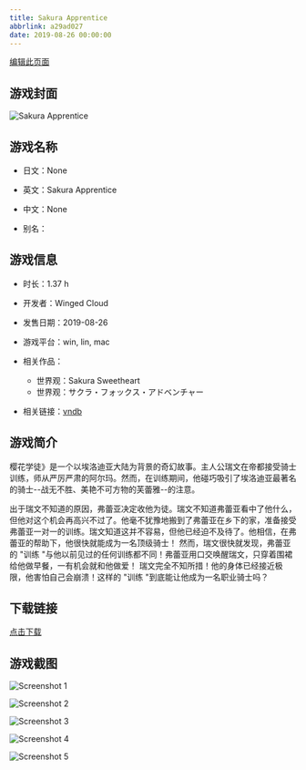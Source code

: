 ```yaml
---
title: Sakura Apprentice
abbrlink: a29ad027
date: 2019-08-26 00:00:00
---
```

[编辑此页面](https://github.com/ACG-3/ADV3-source/blob/main/source/_posts/games/Sakura%20Apprentice.md)

## 游戏封面

![Sakura Apprentice](https://pan.timero.xyz/d/onedrive/img_lib_001/Sakura%20Apprentice_cover.avif)


## 游戏名称

- 日文：None
- 英文：Sakura Apprentice
- 中文：None

- 别名：


## 游戏信息

- 时长：1.37 h
- 开发者：Winged Cloud
- 发售日期：2019-08-26
- 游戏平台：win, lin, mac
- 相关作品：
   - 世界观：Sakura Sweetheart
   - 世界观：サクラ・フォックス・アドベンチャー

- 相关链接：[vndb](https://vndb.org/v26498)


## 游戏简介

樱花学徒》是一个以埃洛迪亚大陆为背景的奇幻故事。主人公瑞文在帝都接受骑士训练，师从严厉严肃的阿尔玛。然而，在训练期间，他碰巧吸引了埃洛迪亚最著名的骑士--战无不胜、美艳不可方物的芙蕾雅--的注意。

出于瑞文不知道的原因，弗蕾亚决定收他为徒。瑞文不知道弗蕾亚看中了他什么，但他对这个机会再高兴不过了。他毫不犹豫地搬到了弗蕾亚在乡下的家，准备接受弗蕾亚一对一的训练。瑞文知道这并不容易，但他已经迫不及待了。他相信，在弗蕾亚的帮助下，他很快就能成为一名顶级骑士！
然而，瑞文很快就发现，弗蕾亚的 "训练 "与他以前见过的任何训练都不同！弗蕾亚用口交唤醒瑞文，只穿着围裙给他做早餐，一有机会就和他做爱！
瑞文完全不知所措！他的身体已经接近极限，他害怕自己会崩溃！这样的 "训练 "到底能让他成为一名职业骑士吗？




## 下载链接

[点击下载](https://pan.timero.xyz/onedrive/adv_lib_001/Sakura%20Apprentice)


## 游戏截图


![Screenshot 1](https://pan.timero.xyz/d/onedrive/img_lib_001/Sakura%20Apprentice_Screenshot_1.avif)

![Screenshot 2](https://pan.timero.xyz/d/onedrive/img_lib_001/Sakura%20Apprentice_Screenshot_2.avif)

![Screenshot 3](https://pan.timero.xyz/d/onedrive/img_lib_001/Sakura%20Apprentice_Screenshot_3.avif)

![Screenshot 4](https://pan.timero.xyz/d/onedrive/img_lib_001/Sakura%20Apprentice_Screenshot_4.avif)

![Screenshot 5](https://pan.timero.xyz/d/onedrive/img_lib_001/Sakura%20Apprentice_Screenshot_5.avif)

